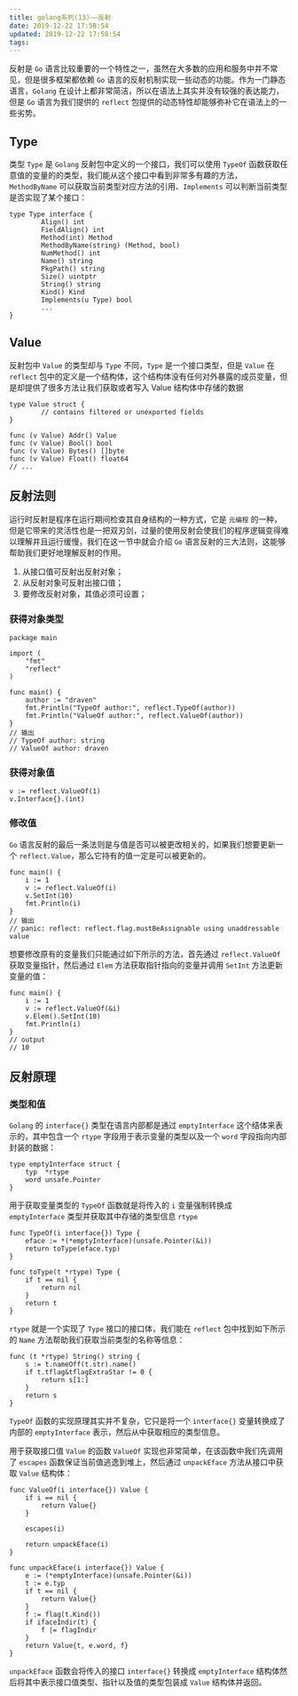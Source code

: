 ```yaml
---
title: golang系列(13)——反射
date: 2019-12-22 17:58:54
updated: 2019-12-22 17:58:54
tags:
---
```


反射是 `Go` 语言比较重要的一个特性之一，虽然在大多数的应用和服务中并不常见，但是很多框架都依赖 `Go` 语言的反射机制实现一些动态的功能。作为一门静态语言，`Golang` 在设计上都非常简洁，所以在语法上其实并没有较强的表达能力，但是 `Go` 语言为我们提供的 `reflect` 包提供的动态特性却能够弥补它在语法上的一些劣势。

<!-- more -->

## Type

类型 `Type` 是 `Golang` 反射包中定义的一个接口，我们可以使用 `TypeOf` 函数获取任意值的变量的的类型，我们能从这个接口中看到非常多有趣的方法，`MethodByName` 可以获取当前类型对应方法的引用、`Implements` 可以判断当前类型是否实现了某个接口：

```golang
type Type interface {
        Align() int
        FieldAlign() int
        Method(int) Method
        MethodByName(string) (Method, bool)
        NumMethod() int
        Name() string
        PkgPath() string
        Size() uintptr
        String() string
        Kind() Kind
        Implements(u Type) bool
        ...
}
```

## Value

反射包中 `Value` 的类型却与 `Type` 不同，`Type` 是一个接口类型，但是 `Value` 在 `reflect` 包中的定义是一个结构体，这个结构体没有任何对外暴露的成员变量，但是却提供了很多方法让我们获取或者写入 Value 结构体中存储的数据

```golang
type Value struct {
        // contains filtered or unexported fields
}

func (v Value) Addr() Value
func (v Value) Bool() bool
func (v Value) Bytes() []byte
func (v Value) Float() float64
// ...
```

## 反射法则

运行时反射是程序在运行期间检查其自身结构的一种方式，它是 `元编程` 的一种，但是它带来的灵活性也是一把双刃剑，过量的使用反射会使我们的程序逻辑变得难以理解并且运行缓慢，我们在这一节中就会介绍 `Go` 语言反射的三大法则，这能够帮助我们更好地理解反射的作用。

1. 从接口值可反射出反射对象；
2. 从反射对象可反射出接口值；
3. 要修改反射对象，其值必须可设置；


### 获得对象类型
```golang
package main

import (
	"fmt"
	"reflect"
)

func main() {
	author := "draven"
	fmt.Println("TypeOf author:", reflect.TypeOf(author))
	fmt.Println("ValueOf author:", reflect.ValueOf(author))
}
// 输出
// TypeOf author: string
// ValueOf author: draven

```

### 获得对象值
```golang
v := reflect.ValueOf(1)
v.Interface{}.(int)
```

### 修改值
`Go` 语言反射的最后一条法则是与值是否可以被更改相关的，如果我们想要更新一个 `reflect.Value`，那么它持有的值一定是可以被更新的。

```golang
func main() {
	i := 1
	v := reflect.ValueOf(i)
	v.SetInt(10)
	fmt.Println(i)
}
// 输出
// panic: reflect: reflect.flag.mustBeAssignable using unaddressable value
```

想要修改原有的变量我们只能通过如下所示的方法，首先通过 `reflect.ValueOf` 获取变量指针，然后通过 `Elem` 方法获取指针指向的变量并调用 `SetInt` 方法更新变量的值：

```golang
func main() {
	i := 1
	v := reflect.ValueOf(&i)
	v.Elem().SetInt(10)
	fmt.Println(i)
}
// output
// 10
```

## 反射原理

### 类型和值

`Golang` 的 `interface{}` 类型在语言内部都是通过 `emptyInterface` 这个结体来表示的，其中包含一个 `rtype` 字段用于表示变量的类型以及一个 `word` 字段指向内部封装的数据：

```golang
type emptyInterface struct {
	typ  *rtype
	word unsafe.Pointer
}
```

用于获取变量类型的 `TypeOf` 函数就是将传入的 `i` 变量强制转换成 `emptyInterface` 类型并获取其中存储的类型信息 `rtype`

```golang
func TypeOf(i interface{}) Type {
	eface := *(*emptyInterface)(unsafe.Pointer(&i))
	return toType(eface.typ)
}

func toType(t *rtype) Type {
	if t == nil {
		return nil
	}
	return t
}
```

`rtype` 就是一个实现了 `Type` 接口的接口体，我们能在 `reflect` 包中找到如下所示的 `Name` 方法帮助我们获取当前类型的名称等信息：

```golang
func (t *rtype) String() string {
	s := t.nameOff(t.str).name()
	if t.tflag&tflagExtraStar != 0 {
		return s[1:]
	}
	return s
}
```

`TypeOf` 函数的实现原理其实并不复杂，它只是将一个 `interface{}` 变量转换成了内部的 `emptyInterface` 表示，然后从中获取相应的类型信息。

用于获取接口值 `Value` 的函数 `ValueOf` 实现也非常简单，在该函数中我们先调用了 `escapes` 函数保证当前值逃逸到堆上，然后通过 `unpackEface` 方法从接口中获取 `Value` 结构体：

```golang
func ValueOf(i interface{}) Value {
	if i == nil {
		return Value{}
	}

	escapes(i)

	return unpackEface(i)
}

func unpackEface(i interface{}) Value {
	e := (*emptyInterface)(unsafe.Pointer(&i))
	t := e.typ
	if t == nil {
		return Value{}
	}
	f := flag(t.Kind())
	if ifaceIndir(t) {
		f |= flagIndir
	}
	return Value{t, e.word, f}
}
```

`unpackEface` 函数会将传入的接口 `interface{}` 转换成 `emptyInterface` 结构体然后将其中表示接口值类型、指针以及值的类型包装成 `Value` 结构体并返回。